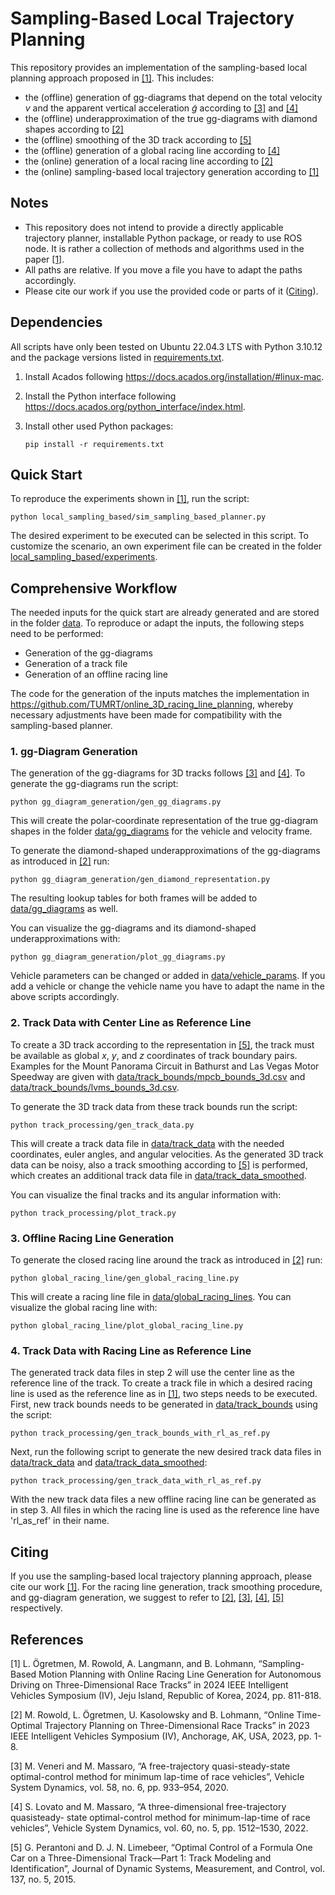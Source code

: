 # Sampling-Based Local Trajectory Planning
This repository provides an implementation of the sampling-based local planning approach proposed in [[1]](#1). This includes: 

- the (offline) generation of gg-diagrams that depend on the total velocity $v$ and the apparent vertical acceleration $\tilde{g}$ according to [[3]](#3) and [[4]](#4)
- the (offline) underapproximation of the true gg-diagrams with diamond shapes according to [[2]](#2)
- the (offline) smoothing of the 3D track according to [[5]](#5)
- the (offline) generation of a global racing line according to [[4]](#4)
- the (online) generation of a local racing line according to [[2]](#2)
- the (online) sampling-based local trajectory generation according to [[1]](#1)

## Notes
- This repository does not intend to provide a directly applicable trajectory planner, installable Python package, or ready to use ROS node. It is rather a collection of methods and algorithms used in the paper [[1]](#1).
- All paths are relative. If you move a file you have to adapt the paths accordingly.
- Please cite our work if you use the provided code or parts of it ([Citing](#citing)). 

## Dependencies
All scripts have only been tested on Ubuntu 22.04.3 LTS with Python 3.10.12 and the package versions listed in [requirements.txt](requirements.txt).

1. Install Acados following https://docs.acados.org/installation/#linux-mac.

2. Install the Python interface following https://docs.acados.org/python_interface/index.html.

3. Install other used Python packages:
    ```
    pip install -r requirements.txt
    ```
## Quick Start
To reproduce the experiments shown in [[1]](#1), run the script:
```
python local_sampling_based/sim_sampling_based_planner.py
```
The desired experiment to be executed can be selected in this script. To customize the scenario, an own experiment file can be created in the folder [local_sampling_based/experiments](local_sampling_based/experiments).

## Comprehensive Workflow
The needed inputs for the quick start are already generated and are stored in the folder [data](data). To reproduce or adapt the inputs, the following steps need to be performed:
- Generation of the gg-diagrams
- Generation of a track file
- Generation of an offline racing line

The code for the generation of the inputs matches the implementation in https://github.com/TUMRT/online_3D_racing_line_planning, whereby necessary adjustments have been made for compatibility with the sampling-based planner. 

### 1. gg-Diagram Generation
The generation of the gg-diagrams for 3D tracks follows [[3]](#3) and [[4]](#4). To generate the gg-diagrams run the script:
```
python gg_diagram_generation/gen_gg_diagrams.py
```
This will create the polar-coordinate representation of the true gg-diagram shapes in the folder [data/gg_diagrams](data/gg_diagrams) for the vehicle and velocity frame.

To generate the diamond-shaped underapproximations of the gg-diagrams as introduced in [[2]](#2) run:
```
python gg_diagram_generation/gen_diamond_representation.py
```
The resulting lookup tables for both frames will be added to [data/gg_diagrams](data/gg_diagrams) as well.

You can visualize the gg-diagrams and its diamond-shaped underapproximations with:
```
python gg_diagram_generation/plot_gg_diagrams.py
```
Vehicle parameters can be changed or added in [data/vehicle_params](data/vehicle_params). If you add a vehicle or change the vehicle name you have to adapt the name in the above scripts accordingly.

### 2. Track Data with Center Line as Reference Line
To create a 3D track according to the representation in [[5]](#5), the track must be available as global $x$, $y$, and $z$ coordinates of track boundary pairs. Examples for the Mount Panorama Circuit in Bathurst and Las Vegas Motor Speedway are given with [data/track_bounds/mpcb_bounds_3d.csv](data/track_bounds/mpcb_bounds_3d.csv) and [data/track_bounds/lvms_bounds_3d.csv](data/track_bounds/lvms_bounds_3d.csv).

To generate the 3D track data from these track bounds run the script:
```
python track_processing/gen_track_data.py
```
This will create a track data file in [data/track_data](data/track_data) with the needed coordinates, euler angles, and angular velocities. As the generated 3D track data can be noisy, also a track smoothing according to [[5]](#5) is performed, which creates an additional track data file in [data/track_data_smoothed](data/track_data_smoothed).

You can visualize the final tracks and its angular information with:
```
python track_processing/plot_track.py
```

### 3. Offline Racing Line Generation
To generate the closed racing line around the track as introduced in [[2]](#2) run:
```
python global_racing_line/gen_global_racing_line.py
```
This will create a racing line file in [data/global_racing_lines](data/global_racing_lines). You can visualize the global racing line with:
```
python global_racing_line/plot_global_racing_line.py
```

### 4. Track Data with Racing Line as Reference Line
The generated track data files in step 2 will use the center line as the reference line of the track. To create a track file in which a desired racing line is used as the reference line as in [[1]](#1), two steps needs to be executed. First, new track bounds needs to be generated in [data/track_bounds](data/track_bounds) using the script:
```
python track_processing/gen_track_bounds_with_rl_as_ref.py
```
Next, run the following script to generate the new desired track data files in [data/track_data](data/track_data) and [data/track_data_smoothed](data/track_data_smoothed):
```
python track_processing/gen_track_data_with_rl_as_ref.py
```
With the new track data files a new offline racing line can be generated as in step 3. All files in which the racing line is used as the reference line have 'rl_as_ref' in their name.

## Citing
If you use the sampling-based local trajectory planning approach, please cite our work [[1]](#1). For the racing line generation, track smoothing procedure, and gg-diagram generation, we suggest to refer to [[2]](#2), [[3]](#3), [[4]](#4), [[5]](#5) respectively. 

## References
<a id="1">[1]</a> 
L. Ögretmen, M. Rowold, A. Langmann, and B. Lohmann, “Sampling-Based Motion Planning with Online Racing Line Generation for Autonomous Driving on Three-Dimensional Race Tracks” in 2024 IEEE Intelligent Vehicles Symposium (IV), Jeju Island, Republic of Korea, 2024, pp. 811-818.

<a id="2">[2]</a> 
M. Rowold, L. Ögretmen, U. Kasolowsky and B. Lohmann, “Online Time-Optimal Trajectory Planning on
Three-Dimensional Race Tracks” in 2023 IEEE Intelligent Vehicles Symposium (IV), Anchorage, AK, USA, 2023, pp. 1-8.

<a id="3">[3]</a> 
M. Veneri and M. Massaro, “A free-trajectory quasi-steady-state
optimal-control method for minimum lap-time of race vehicles”, Vehicle
System Dynamics, vol. 58, no. 6, pp. 933–954, 2020.

<a id="4">[4]</a> 
S. Lovato and M. Massaro, “A three-dimensional free-trajectory quasisteady-
state optimal-control method for minimum-lap-time of race vehicles”,
Vehicle System Dynamics, vol. 60, no. 5, pp. 1512–1530, 2022.

<a id="5">[5]</a> 
G. Perantoni and D. J. N. Limebeer, “Optimal Control of a Formula
One Car on a Three-Dimensional Track—Part 1: Track Modeling and
Identification”, Journal of Dynamic Systems, Measurement, and Control,
vol. 137, no. 5, 2015.
